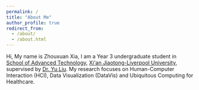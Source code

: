 ```yaml
---
permalink: /
title: "About Me"
author_profile: true
redirect_from: 
  - /about/
  - /about.html
---
```


Hi, My name is Zhouxuan Xia, I am a Year 3 undergraduate student in [School of Advanced Technology](https://www.xjtlu.edu.cn/en/study/departments/school-of-advanced-technology), [Xi'an Jiaotong-Liverpool University](https://www.xjtlu.edu.cn/en), supervised by [Dr. Yu Liu](https://scholar.xjtlu.edu.cn/en/persons/YuLiu02). My research focuses on Human-Computer Interaction (HCI), Data Visualization (DataVis) and Ubiquitous Computing for Healthcare.

